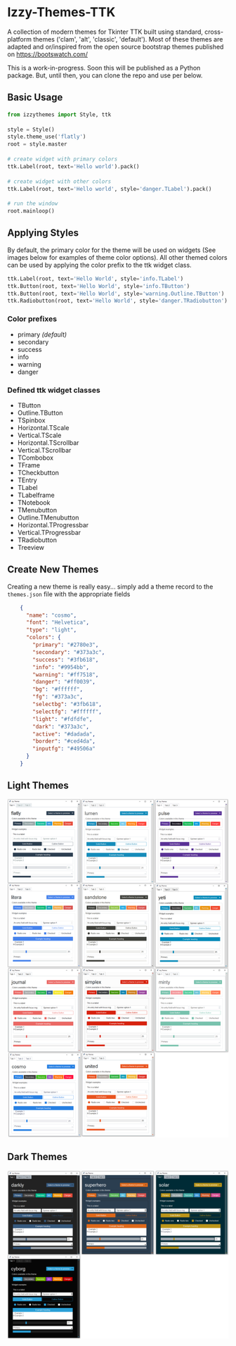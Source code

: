 # Izzy-Themes-TTK
A collection of modern themes for Tkinter TTK built using standard, cross-platform themes ('clam', 'alt', 'classic', 'default'). 
Most of these themes are adapted and or/inspired from the open source bootstrap themes published on https://bootswatch.com/  

This is a work-in-progress. Soon this will be published as a Python package. But, until then, you can clone the repo and use per below.

## Basic Usage
```python
from izzythemes import Style, ttk

style = Style()
style.theme_use('flatly')
root = style.master

# create widget with primary colors
ttk.Label(root, text='Hello world').pack()

# create widget with other colors
ttk.Label(root, text='Hello world', style='danger.TLabel').pack()

# run the window
root.mainloop()
```
## Applying Styles
By default, the primary color for the theme will be used on widgets (See images below for examples of theme color options). All other themed colors can be used by applying the color prefix to the ttk widget class.
  
```python
ttk.Label(root, text='Hello World', style='info.TLabel')
ttk.Button(root, text='Hello World', style='info.TButton')
ttk.Button(root, text='Hello World', style='warning.Outline.TButton')
ttk.Radiobutton(root, text='Hello World', style='danger.TRadiobutton')
```

### Color prefixes
- primary <i>(default)</i>
- secondary
- success
- info
- warning
- danger

### Defined ttk widget classes
- TButton
- Outline.TButton
- TSpinbox
- Horizontal.TScale
- Vertical.TScale
- Horizontal.TScrollbar
- Vertical.TScrollbar
- TCombobox
- TFrame
- TCheckbutton
- TEntry
- TLabel
- TLabelframe
- TNotebook
- TMenubutton
- Outline.TMenubutton
- Horizontal.TProgressbar
- Vertical.TProgressbar
- TRadiobutton
- Treeview

## Create New Themes
Creating a new theme is really easy... simply add a theme record to the `themes.json` file with the appropriate fields
```json
    {
      "name": "cosmo",
      "font": "Helvetica",
      "type": "light",
      "colors": {
        "primary": "#2780e3",
        "secondary": "#373a3c",
        "success": "#3fb618",
        "info": "#9954bb",
        "warning": "#ff7518",
        "danger": "#ff0039",
        "bg": "#ffffff",
        "fg": "#373a3c",
        "selectbg": "#3fb618",
        "selectfg": "#ffffff",
        "light": "#fdfdfe",
        "dark": "#373a3c",
        "active": "#dadada",
        "border": "#ced4da",
        "inputfg": "#49506a"
      }
    }
```

## Light Themes
![](examples/light_themes.png)
  
## Dark Themes
![](examples/dark_themes.png)


